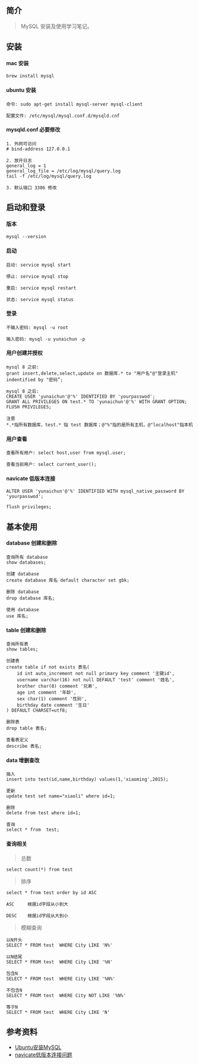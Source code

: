## 简介

> MySQL 安装及使用学习笔记。

## 安装

#### mac 安装

```text
brew install mysql
```

#### ubuntu 安装

```text
命令: sudo apt-get install mysql-server mysql-client

配置文件: /etc/mysql/mysql.conf.d/mysqld.cnf
```

#### mysqld.conf 必要修改

```text
1. 外网可访问
# bind-address 127.0.0.1

2. 放开日志
general_log = 1
general_log_file = /etc/log/mysql/query.log
tail -f /etc/log/mysql/query.log

3. 默认端口 3306 修改
```

## 启动和登录

#### 版本

```text
mysql --version
```

#### 启动

```text
启动: service mysql start

停止: service mysql stop

重启: service mysql restart

状态: service mysql status
```

#### 登录

```text
不输入密码: mysql -u root

输入密码: mysql -u yunaichun -p
```

#### 用户创建并授权

```text
mysql 8 之前:
grant insert,delete,select,update on 数据库.* to "用户名"@"登录主机" indentified by "密码”;

mysql 8 之后:
CREATE USER 'yunaichun'@'%' IDENTIFIED BY 'yourpasswod';
GRANT ALL PRIVILEGES ON test.* TO 'yunaichun'@'%' WITH GRANT OPTION;
FLUSH PRIVILEGES;

注意
*.*指所有数据库，test.* 指 test 数据库；@"%"指的是所有主机，@"localhost"指本机
```

#### 用户查看

```text
查看所有用户: select host,user from mysql.user;

查看当前用户: select current_user();
```

#### navicate 低版本连接

```text
ALTER USER 'yunaichun'@'%' IDENTIFIED WITH mysql_native_password BY 'yourpasswod';

flush privileges;
```

## 基本使用

#### database 创建和删除

```text
查询所有 database
show databases;

创建 database
create database 库名 default character set gbk;

删除 database
drop database 库名;

使用 database
use 库名;
```

#### table 创建和删除

```text
查询所有表
show tables;

创建表
create table if not exists 表名(
    id int auto_increment not null primary key comment '主键id',
    username varchar(16) not null DEFAULT 'test' comment '姓名',
    brother char(8) comment '兄弟',
    age int comment '年龄',
    sex char(1) comment '性别',
    birthday date comment '生日'
) DEFAULT CHARSET=utf8;

删除表
drop table 表名;

查看表定义
describe 表名;
```

#### data 增删查改

```text
插入
insert into test(id,name,birthday) values(1,'xiaoming',2015);

更新
update test set name="xiaoli" where id=1;

删除
delete from test where id=1;

查询
select * from  test;
```

#### 查询相关

> 总数

```text
select count(*) from test
```

> 排序

```text
select * from test order by id ASC

ASC     根据id字段从小到大

DESC    根据id字段从大到小
```

> 模糊查询

```text
以N开头
SELECT * FROM test  WHERE City LIKE 'N%'

以N结尾
SELECT * FROM test  WHERE City LIKE '%N'

包含N
SELECT * FROM test  WHERE City LIKE '%N%'

不包含N
SELECT * FROM test  WHERE City NOT LIKE '%N%'

等于N
SELECT * FROM test  WHERE City LIKE 'N'
```

## 参考资料

- [Ubuntu安装MySQL](https://juejin.cn/post/6844903722250665997)
- [navicate低版本连接问题](https://blog.csdn.net/yubin1285570923/article/details/83352491)
